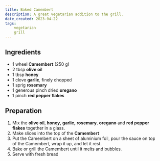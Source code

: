 ```yaml
---
title: Baked Camembert
description: A great vegetarian addition to the grill.
date_created: 2023-04-22
tags:
    vegetarian
    grill
---
```


## Ingredients

- 1 wheel **Camembert** (250 g)
- 2 tbsp **olive oil**
- 1 tbsp **honey**
- 1 clove **garlic**, finely chopped
- 1 sprig **rosemary**
- 1 generous pinch dried **oregano**
- 1 pinch **red pepper flakes**

## Preparation

1. Mix the **olive oil**, **honey**, **garlic**, **rosemary**, **oregano** and **red pepper flakes** together in a glass.
2. Make slices into the top of the **Camembert**
3. Put the Camembert on a sheet of aluminium foil, pour the sauce on top of the Camembert, wrap it up, and let it rest.
4. Bake or grill the Camembert until it melts and bubbles.
5. Serve with fresh bread